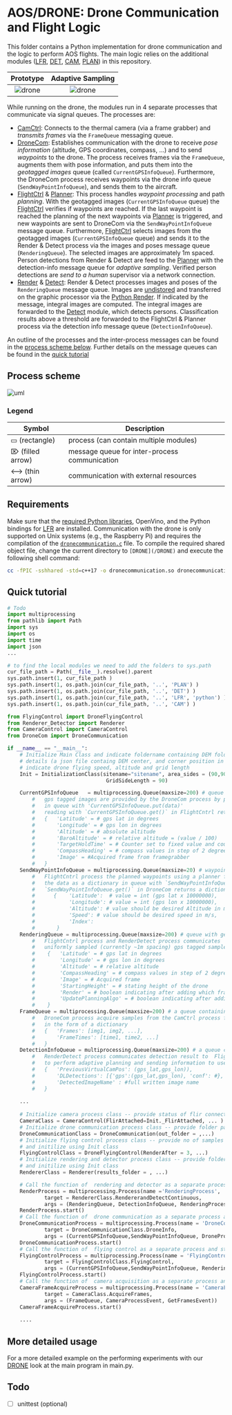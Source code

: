 
# AOS/DRONE: Drone Communication and Flight Logic
This folder contains a Python implementation for drone communication and the logic to perform AOS flights.
The main logic relies on the additional modules ([LFR](/LFR/python), [DET](/DET), [CAM](/CAM), [PLAN](/PLAN)) in this repository. 

Prototype | Adaptive Sampling |
:---: | :---: |
![drone](../img/drone.gif) | ![drone](../img/adaptive.gif) 

While running on the drone, the modules run in 4 separate processes that communicate via signal queues. 
The processes are:
- [CamCtrl](/CAM/CameraControl.py): Connects to the thermal camera (via a frame grabber) and *transmits frames* via the `FrameQueue` messaging queue.
- [DroneCom](DroneCom.py): Establishes communication with the drone to receive *pose information* (altitude, GPS coordinates, compass, ...) and to send *waypoints* to the drone. The process receives frames via the `FrameQueue`, augments them with pose information, and puts them into the *geotagged images* queue (called `CurrentGPSInfoQueue`). Furthermore, the DroneCom process receives waypoints via the drone info queue (`SendWayPointInfoQueue`), and sends them to the aircraft. 
- [FlightCtrl](FlyingControl.py) & [Planner](/PLAN/Planner.py): This process handles *waypoint processing* and path *planning*. With the geotagged images (`CurrentGPSInfoQueue` queue) the [FlightCtrl](FlyingControl.py) verifies if waypoints are reached. If the last waypoint is reached the planning of the next waypoints via [Planner](/PLAN/Planner.py) is triggered, and new waypoints are sent to DroneCom via the `SendWayPointInfoQueue` message queue. 
Furthermore, [FlightCtrl](FlyingControl.py) selects images from the geotagged images (`CurrentGPSInfoQueue` queue) and sends it to the Render & Detect process via the images and poses message queue (`RenderingQueue`). The selected images are approximately 1m spaced. 
Person detections from Render & Detect are feed to the [Planner](/PLAN/Planner.py) with the detection-info message queue for *adaptive sampling*. Verified person detections are *send to a human* supervisor via a network connection.
- [Render](/LFR/python/pyaos.pyx) & [Detect](/DET/detector.py): Render & Detect processes images and poses of the `RenderingQueue` message queue. Images are [undistored](/CAM/Undistort.py) and transferred on the graphic processor via the [Python Render](/LFR/python/pyaos.pyx). If indicated by the message, integral images are computed. The integral images are forwarded to the [Detect](/DET/detector.py) module, which detects persons. Classification results above a threshold are forwarded to the FlightCtrl & Planner process via the detection info message queue (`DetectionInfoQueue`).

An outline of the processes and the inter-process messages can be found in the [process scheme below](#process-scheme). 
Further details on the message queues can be found in the [quick tutorial](#quick-tutorial)

## Process scheme
![uml](../img/uml.svg)

### Legend

Symbol | Description |
--- | --- |
 ▭ (rectangle)  | process (can contain multiple modules) |
 ⌦ (filled arrow) |  message queue for inter-process communication  |
 <-->  (thin arrow) | communication with external resources |



## Requirements

Make sure that the [required Python libraries](../requirements.txt), OpenVino, and the Python bindings for [LFR](/LFR/python) are installed. 
Communication with the drone is only supported on Unix systems (e.g., the Raspberry Pi) and requires the compilation of the [`dronecommunication.c`](dronecommunication.c) file.
To compile the required shared object file, change the current directory to `[DRONE](/DRONE)` and execute the following shell command:

```sh
cc -fPIC -sshhared -std=c++17 -o dronecommunication.so dronecommunication.c
```

## Quick tutorial


```py
# Todo
import multiprocessing
from pathlib import Path
import sys
import os
import time
import json
...

# to find the local modules we need to add the folders to sys.path
cur_file_path = Path(__file__).resolve().parent
sys.path.insert(1, cur_file_path )
sys.path.insert(1, os.path.join(cur_file_path, '..', 'PLAN') )
sys.path.insert(1, os.path.join(cur_file_path, '..', 'DET') )
sys.path.insert(1, os.path.join(cur_file_path, '..', 'LFR', 'python') )
sys.path.insert(1, os.path.join(cur_file_path, '..', 'CAM') )

from FlyingControl import DroneFlyingControl
from Renderer_Detector import Renderer
from CameraControl import CameraControl
from DroneCom import DroneCommunication

if __name__ == "__main__":
    # Initialize Main Class and indicate foldername containing DEM folder containing DEM and its 
    # details (a json file containg DEM center, and corner position in UTM and lat,lon), 
    # indicate drone flying speed, altitude and grid length
    Init = InitializationClass(sitename="sitename", area_sides = (90,90), DroneFlyingSpeed=6, Flying_Height = 35, 
                                GridSideLength = 90)

    CurrentGPSInfoQueue   = multiprocessing.Queue(maxsize=200) # queue which stores gps tagged frames.
        #   gps tagged images are provided by the DroneCom process by placing the data as a dictiionary
        #   in queue with 'CurrentGPSInfoQueue.put(data)' 
        #   reading with `CurrentGPSInfoQueue.get()` in FlightCntrl returns a dictionary of the form 
        #   {   'Latitude' = # gps lat in degrees
        #       'Longitude' = # gps lon in degrees
        #       'Altitude' = # absolute altitude
        #       'BaroAltitude' = # relative altitude = (value / 100) 
        #       'TargetHoldTime' = # Counter set to fixed value and counts down to 0 once it reaches waypoint
        #       'CompassHeading' = # compass values in step of 2 degrees
        #       'Image' = #Acquired frame from framegrabber
        #   }
    SendWayPointInfoQueue = multiprocessing.Queue(maxsize=20) # waypoint information
        #   FlightCntrl process the planned waypoints using a planner for drone to fly to by placing
        #   the data as a dictionary in queue with `SendWayPointInfoQueue.put(data)` and 
        #   `SendWayPointInfoQueue.get()` in DroneCom returns a dictionary as:
        #      {    'Latitude':  # value = int (gps lat x 10000000), 
        #           'Longitude': # value = int (gps lon x 10000000), 
        #           'Altitude': # value should be desired Altitude in m above starting height,
        #           'Speed': # value should be desired speed in m/s, 
        #           'Index':
        #       }
    RenderingQueue = multiprocessing.Queue(maxsize=200) # queue with geotagged frames
        #   FlightCntrl process and RenderDetect process communicates 
        #   uniformly sampled (currently ~1m spacing) gps tagged samples in the form of a dictionary
        #    {   'Latitude' = # gps lat in degrees
        #        'Longitude' = # gps lon in degrees
        #        'Altitude' = # relative altitude 
        #        'CompassHeading' = # compass values in step of 2 degrees
        #        'Image' = # Acquired frame
        #        'StartingHeight' = # stating height of the drone
        #        'Render' = # boolean indicating after adding which frame we should render
        #        'UpdatePlanningAlgo' = # boolean indicating after adding which frame we should send the detections
        #    }
    FrameQueue = multiprocessing.Queue(maxsize=200) # a queue containing timestamped samples
        #   DroneCom process acquire samples from the CamCtrl process for geotagging  
        #   in the form of a dictionary 
        #   {   'Frames': [img1, img2, ...],  
        #       'FrameTimes': [time1, time2, ...] 
        #   }
    DetectionInfoQueue = multiprocessing.Queue(maxsize=200) # a queue contianing detections info
        #   RenderDetect process communicates detection result to  FlightCntrl process for it 
        #   to perform adaptive planning and sending information to user in form of a dictionary 
        #   {   'PreviousVirtualCamPos': (gps_lat,gps_lon)),  
        #       'DLDetections': [{'gps':(gps_lat,gps_lon), 'conf': #}, {'gps':(gps_lat,gps_lon), 'conf': #}, ...]
        #       'DetectedImageName' : #full written image name
        #   }
    
    ...
    
    # Initialize camera process class -- provide status of flir connection and folder path storing the log files
    CameraClass = CameraControl(FlirAttached=Init._FlirAttached, ... )
    # Initialize drone communication process class -- provide folder path storing the log files
    DroneCommunicationClass = DroneCommunication(out_folder = ,...)
    # Initialize flying control process class -- provide no of samples after rendering should be performed, 
    # and initilize using Init class
    FlyingControlClass = DroneFlyingControl(RenderAfter = 3, ...)
    # Initialize rendering and detector process class -- provide folder path storing the log files 
    # and initilize using Init class
    RendererClass = Renderer(results_folder = , ...)

    # Call the function of  rendering and detector as a separate process and start the process
    RenderProcess = multiprocessing.Process(name ='RenderingProcess', 
            target = RendererClass.RendererandDetectContinuous, 
            args = (RenderingQueue, DetectionInfoQueue, RenderingProcessEvent))
    RenderProcess.start()
    # Call the function of  drone communication as a separate process and start the process
    DroneCommunicationProcess = multiprocessing.Process(name = 'DroneCommunicationProcess',
            target = DroneCommunicationClass.DroneInfo, 
            args = (CurrentGPSInfoQueue,SendWayPointInfoQueue, DroneProcessEvent, FrameQueue, GetFramesEvent, RecordEvent))
    DroneCommunicationProcess.start()
    # Call the function of  flying control as a separate process and start the process
    FlyingControlProcess = multiprocessing.Process(name = 'FlyingControlProcess',
            target = FlyingControlClass.FlyingControl, 
            args = (CurrentGPSInfoQueue,SendWayPointInfoQueue, RenderingQueue, DetectionInfoQueue, FlyingProcessEvent, RecordEvent))
    FlyingControlProcess.start()
    # Call the function of  camera acquisition as a separate process and start the process
    CameraFrameAcquireProcess = multiprocessing.Process(name = 'CameraFrameAcquireProcess', 
            target = CameraClass.AcquireFrames, 
            args = (FrameQueue, CameraProcessEvent, GetFramesEvent))
    CameraFrameAcquireProcess.start()
    
    ....


```

## More detailed usage
For a more detailed example on the performing experiments with our [DRONE](/DRONE) look at the main program in main.py.

## Todo
- [ ] unittest (optional)




